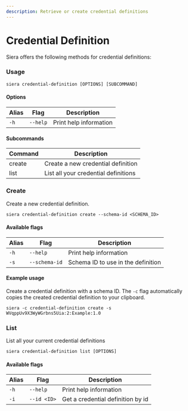 ```yaml
---
description: Retrieve or create credential definitions
---
```


# Credential Definition

Siera offers the following methods for credential definitions:

### Usage

```
siera credential-definition [OPTIONS] [SUBCOMMAND]
```

#### Options

| Alias | Flag     | Description            |
| ----- | -------- | ---------------------- |
| `-h`  | `--help` | Print help information |

#### Subcommands

| Command | Description                          |
| ------- | ------------------------------------ |
| create  | Create a new credential definition   |
| list    | List all your credential definitions |

### Create&#x20;

Create a new credential definition.

```
siera credential-definition create --schema-id <SCHEMA_ID>
```

#### Available flags

| Alias | Flag          | Description                        |
| ----- | ------------- | ---------------------------------- |
| `-h`  | `--help`      | Print help information             |
| `-s`  | `--schema-id` | Schema ID to use in the definition |

#### Example usage

Create a credential definition with a schema ID. The `-c` flag automatically copies the created credential definition to your clipboard.

```
siera -c credential-definition create -s WVqppUv9X3WyWGrbns5Uia:2:Example:1.0
```

### List

List all your current credential definitions

```
siera credential-definition list [OPTIONS]
```

#### Available flags

| Alias | Flag        | Description                       |
| ----- | ----------- | --------------------------------- |
| `-h`  | `--help`    | Print help information            |
| `-i`  | `--id <ID>` | Get a credential definition by id |
